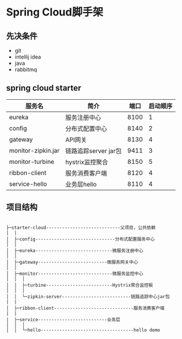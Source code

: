 ﻿# Spring Cloud脚手架

## 先决条件

* git
* intellij idea
* java
* rabbitmq

## spring cloud starter

| 服务名 | 简介 | 端口 | 启动顺序|
| --- | --- | --- | ---|
| eureka | 服务注册中心 | 8100 | 1|
| config | 分布式配置中心 | 8140 | 2|
| gateway | API网关 | 8130 | 4|
| monitor-zipkin.jar | 链路追踪server jar包 | 9411 | 3 |
| monitor-turbine | hystrix监控聚合 | 8150 | 5 |
| ribbon-client | 服务消费客户端 | 8120 | 4|
| service-hello | 业务层hello | 8110 | 4|

## 项目结构

```

├─starter-cloud----------------------------父项目，公共依赖
|  |
│  ├─config------------------------------分布式配置服务中心
│  │
│  ├─eureka-----------------------------微服务注册中心
│  │
│  ├─gateway--------------------------微服务网关中心
│  │
│  ├─monitor----------------------------微服务监控中心
│  │  │
│  │  ├─turbine-------------------------Hystrix聚合监控板
│  │  │
│  │  └─zipkin-server--------------------------链路追踪中心jar包
|  |
│  ├─ribbon-client------------------------------服务消费客户端
|  |
|  ├─service--------------------------业务层
│  │  │
│  │  └─hello-----------------------------------hello demo


```